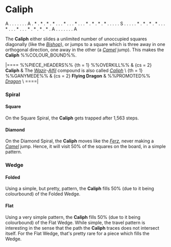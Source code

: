 # Caliph

<div class = "movement">
A . . . . . . . A
. * . * . * . * .
. . * . . . * . .
. * . * . * . * .
. . . . S . . . .
. * . * . * . * .
. . * . . . * . .
. * . * . * . * .
A . . . . . . . A
</div>

The **Caliph** either slides a unlimited number of unoccupied
squares diagonally (like the [*Bishop*](bishop.html)), or jumps
to a square which is three away in one orthogonal direction,
one away in the other (a [*Camel*](camel.html) jump).
This makes the **Caliph** %%COLOUR_BOUND%%.

|====
%%PIECE_HEADERS%%
  {th = 1}  %%OVERKILL%%
& {cs = 2}  **Caliph**
&           The [*Wazir*](wazir.html)-[*Alfil*](alfil.html) compound
            is also called [*Caliph*](caliph.html) \\
  {th = 1}  %%GANYMEDE%%
& {cs = 2}  **Flying Dragon**
&           %%PROMOTED%% [*Dragon*](dragon_a2c.html) \\
====|

### Spiral

#### Square

On the Square Spiral, the **Caliph** gets trapped after 1,563 steps.

#### Diamond

On the Diamond Spiral, the **Caliph** moves like the [*Ferz*](ferz.html),
never making a [*Camel*](camel.html) jump. Hence, it will visit
50% of the squares on the board, in a simple pattern.

### Wedge

#### Folded

Using a simple, but pretty, pattern, the **Caliph** fills 50% 
(due to it being colourbound) of the Folded Wedge.

#### Flat

Using a very simple pattern, the **Caliph** fills 50% (due to it
being colourbound) of the Flat Wedge. While simple, the travel pattern
is interesting in the sense that the path the **Caliph** traces
does not intersect itself. For the Flat Wedge, that's pretty rare
for a piece which fills the Wedge.
